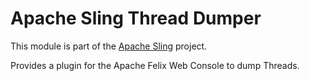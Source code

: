 # Apache Sling Thread Dumper

This module is part of the [Apache Sling](https://sling.apache.org) project.

Provides a plugin for the Apache Felix Web Console to dump Threads.
